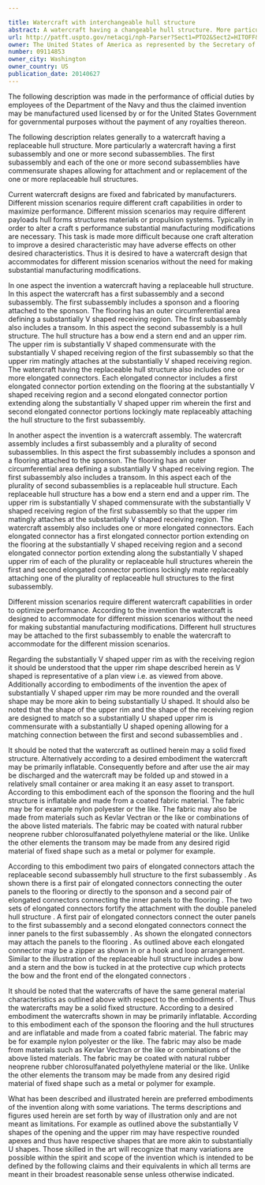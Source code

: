 ```yaml
---

title: Watercraft with interchangeable hull structure
abstract: A watercraft having a changeable hull structure. More particularly, a watercraft having a first subassembly and one or more second subassemblies. The first subassembly includes a sponson, a flooring, and a transom, the one or more second subassemblies, each being a replaceable hull structure. The first subassembly and each of the one or more second subassemblies have commensurate shapes allowing for attachment and/or replacement of the one or more replaceable hull structures. The watercraft also includes one or more elongated connectors are used to attach the first and second subassemblies.
url: http://patft.uspto.gov/netacgi/nph-Parser?Sect1=PTO2&Sect2=HITOFF&p=1&u=%2Fnetahtml%2FPTO%2Fsearch-adv.htm&r=1&f=G&l=50&d=PALL&S1=09114853&OS=09114853&RS=09114853
owner: The United States of America as represented by the Secretary of the Navy
number: 09114853
owner_city: Washington
owner_country: US
publication_date: 20140627
---
```

The following description was made in the performance of official duties by employees of the Department of the Navy and thus the claimed invention may be manufactured used licensed by or for the United States Government for governmental purposes without the payment of any royalties thereon.

The following description relates generally to a watercraft having a replaceable hull structure. More particularly a watercraft having a first subassembly and one or more second subassemblies. The first subassembly and each of the one or more second subassemblies have commensurate shapes allowing for attachment and or replacement of the one or more replaceable hull structures.

Current watercraft designs are fixed and fabricated by manufacturers. Different mission scenarios require different craft capabilities in order to maximize performance. Different mission scenarios may require different payloads hull forms structures materials or propulsion systems. Typically in order to alter a craft s performance substantial manufacturing modifications are necessary. This task is made more difficult because one craft alteration to improve a desired characteristic may have adverse effects on other desired characteristics. Thus it is desired to have a watercraft design that accommodates for different mission scenarios without the need for making substantial manufacturing modifications.

In one aspect the invention a watercraft having a replaceable hull structure. In this aspect the watercraft has a first subassembly and a second subassembly. The first subassembly includes a sponson and a flooring attached to the sponson. The flooring has an outer circumferential area defining a substantially V shaped receiving region. The first subassembly also includes a transom. In this aspect the second subassembly is a hull structure. The hull structure has a bow end a stern end and an upper rim. The upper rim is substantially V shaped commensurate with the substantially V shaped receiving region of the first subassembly so that the upper rim matingly attaches at the substantially V shaped receiving region. The watercraft having the replaceable hull structure also includes one or more elongated connectors. Each elongated connector includes a first elongated connector portion extending on the flooring at the substantially V shaped receiving region and a second elongated connector portion extending along the substantially V shaped upper rim wherein the first and second elongated connector portions lockingly mate replaceably attaching the hull structure to the first subassembly.

In another aspect the invention is a watercraft assembly. The watercraft assembly includes a first subassembly and a plurality of second subassemblies. In this aspect the first subassembly includes a sponson and a flooring attached to the sponson. The flooring has an outer circumferential area defining a substantially V shaped receiving region. The first subassembly also includes a transom. In this aspect each of the plurality of second subassemblies is a replaceable hull structure. Each replaceable hull structure has a bow end a stern end and a upper rim. The upper rim is substantially V shaped commensurate with the substantially V shaped receiving region of the first subassembly so that the upper rim matingly attaches at the substantially V shaped receiving region. The watercraft assembly also includes one or more elongated connectors. Each elongated connector has a first elongated connector portion extending on the flooring at the substantially V shaped receiving region and a second elongated connector portion extending along the substantially V shaped upper rim of each of the plurality or replaceable hull structures wherein the first and second elongated connector portions lockingly mate replaceably attaching one of the plurality of replaceable hull structures to the first subassembly.

Different mission scenarios require different watercraft capabilities in order to optimize performance. According to the invention the watercraft is designed to accommodate for different mission scenarios without the need for making substantial manufacturing modifications. Different hull structures may be attached to the first subassembly to enable the watercraft to accommodate for the different mission scenarios.

Regarding the substantially V shaped upper rim as with the receiving region it should be understood that the upper rim shape described herein as V shaped is representative of a plan view i.e. as viewed from above. Additionally according to embodiments of the invention the apex of substantially V shaped upper rim may be more rounded and the overall shape may be more akin to being substantially U shaped. It should also be noted that the shape of the upper rim and the shape of the receiving region are designed to match so a substantially U shaped upper rim is commensurate with a substantially U shaped opening allowing for a matching connection between the first and second subassemblies and .

It should be noted that the watercraft as outlined herein may a solid fixed structure. Alternatively according to a desired embodiment the watercraft may be primarily inflatable. Consequently before and after use the air may be discharged and the watercraft may be folded up and stowed in a relatively small container or area making it an easy asset to transport. According to this embodiment each of the sponson the flooring and the hull structure is inflatable and made from a coated fabric material. The fabric may be for example nylon polyester or the like. The fabric may also be made from materials such as Kevlar Vectran or the like or combinations of the above listed materials. The fabric may be coated with natural rubber neoprene rubber chlorosulfanated polyethylene material or the like. Unlike the other elements the transom may be made from any desired rigid material of fixed shape such as a metal or polymer for example.

According to this embodiment two pairs of elongated connectors attach the replaceable second subassembly hull structure to the first subassembly . As shown there is a first pair of elongated connectors connecting the outer panels to the flooring or directly to the sponson and a second pair of elongated connectors connecting the inner panels to the flooring . The two sets of elongated connectors fortify the attachment with the double paneled hull structure . A first pair of elongated connectors connect the outer panels to the first subassembly and a second elongated connectors connect the inner panels to the first subassembly . As shown the elongated connectors may attach the panels to the flooring . As outlined above each elongated connector may be a zipper as shown in or a hook and loop arrangement. Similar to the illustration of the replaceable hull structure includes a bow and a stern and the bow is tucked in at the protective cup which protects the bow and the front end of the elongated connectors .

It should be noted that the watercrafts of have the same general material characteristics as outlined above with respect to the embodiments of . Thus the watercrafts may be a solid fixed structure. According to a desired embodiment the watercrafts shown in may be primarily inflatable. According to this embodiment each of the sponson the flooring and the hull structures and are inflatable and made from a coated fabric material. The fabric may be for example nylon polyester or the like. The fabric may also be made from materials such as Kevlar Vectran or the like or combinations of the above listed materials. The fabric may be coated with natural rubber neoprene rubber chlorosulfanated polyethylene material or the like. Unlike the other elements the transom may be made from any desired rigid material of fixed shape such as a metal or polymer for example.

What has been described and illustrated herein are preferred embodiments of the invention along with some variations. The terms descriptions and figures used herein are set forth by way of illustration only and are not meant as limitations. For example as outlined above the substantially V shapes of the opening and the upper rim may have respective rounded apexes and thus have respective shapes that are more akin to substantially U shapes. Those skilled in the art will recognize that many variations are possible within the spirit and scope of the invention which is intended to be defined by the following claims and their equivalents in which all terms are meant in their broadest reasonable sense unless otherwise indicated.

